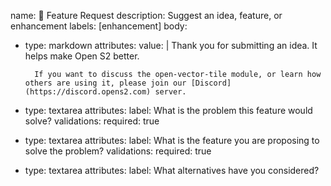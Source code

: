 name: 🚀 Feature Request
description: Suggest an idea, feature, or enhancement
labels: [enhancement]
body:

- type: markdown
    attributes:
      value: |
        Thank you for submitting an idea. It helps make Open S2 better.

        If you want to discuss the open-vector-tile module, or learn how others are using it, please join our [Discord](https://discord.opens2.com) server.
- type: textarea
    attributes:
      label: What is the problem this feature would solve?
    validations:
      required: true
- type: textarea
    attributes:
      label: What is the feature you are proposing to solve the problem?
    validations:
      required: true
- type: textarea
    attributes:
      label: What alternatives have you considered?
